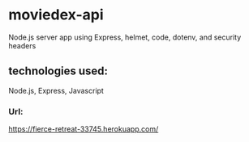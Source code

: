 # moviedex-api

Node.js server app using Express, helmet, code, dotenv, and security headers

## technologies used:

Node.js, Express, Javascript

### Url:

https://fierce-retreat-33745.herokuapp.com/


